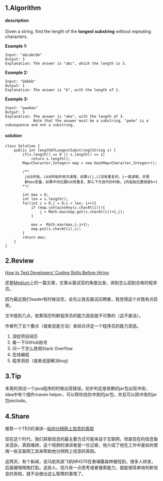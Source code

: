 ## 1.Algorithm

#### description

Given a string, find the length of the **longest substring** without repeating characters.

**Example 1:**

```
Input: "abcabcbb"
Output: 3 
Explanation: The answer is "abc", which the length is 3.
```

**Example 2:**

```
Input: "bbbbb"
Output: 1
Explanation: The answer is "b", with the length of 1.
```

**Example 3:**

```
Input: "pwwkew"
Output: 3
Explanation: The answer is "wke", with the length of 3. 
             Note that the answer must be a substring, "pwke" is a subsequence and not a substring.
```

#### solution

```
class Solution {
    public int lengthOfLongestSubstring(String s) {
        if(s.length() == 0 || s.length() == 1)
            return s.length();
        Map<Character,Integer> map = new HashMap<Character,Integer>();
        
        /**
         j从0开始，i从0开始并依次递增，如果s[j,i]没有重复的，i一直递增，并更
         新max变量，如果中间位置k出现重复，那么下次迭代的时候，j的起始位置就是k+1
        **/
        
        int max = 0;
        int len = s.length();
        for(int i = 0,j = 0;i < len; i++){
            if (map.containsKey(s.charAt(i))){
                j = Math.max(map.get(s.charAt(i))+1,j);
            }
            
            max =  Math.max(max,i-j+1);
            map.put(s.charAt(i),i);
        }
        return max;
    }
}
```



## 2.Review

[How to Test Developers’ Coding Skills Before Hiring](https://medium.com/@CodinGame/how-to-test-developers-coding-skills-before-hiring-42f259f9d0b2)

还是[Medium](https://medium.com/)上的一篇文章，文章从面试官的角度出发，讲到怎么招到合格的程序员。

因为最近我们leader有时候没空，会先让我去面试应聘者，我觉得这个对我有点启发。

文中提到几点，依靠简历判断程序员的能力高低是不可靠的（这不废话）。

作者列了五个要点（或者说是方法）来综合评定一个程序员的能力高低。

1. 深挖项目经历
2. 看一下GitHub账号
3. 问一下怎么使用Stack Overflow
4. 在线编程
5. 程序测验（或者说是解决bug）



## 3.Tip

本周的测试一个java程序的时候出现错误，初步判定是依赖的jar包出现冲突，idea中有个插件maven helper，可以帮你找你冲突的jar包，并且可以把冲突的jar包exclude。



## 4.Share

推荐一个TED的演讲--[如何分辨网上信息的真假](https://www.miaopai.com/show/0Y0aA-L453IBXu1zwnqo-QsIpb12yM4FK~5gQg__.htm)

现在这个时代，我们获取信息的最主要方式可能来自于互联网，但是现在的信息鱼龙混杂，真假难辨，这个视频的演讲者是一位记者，他介绍了他在工作中是如何使用一些互联网工具来帮助他分辨网上信息的真假。

这两天，有个新闻，说马航失踪飞机MH370在柬埔寨森林被找到，很多人转发，后面被啪啪啪打脸。这些人，但凡有一点思考或者搜索能力，就能很简单地判断信息的真假，就不会做出这么智障的事情了。